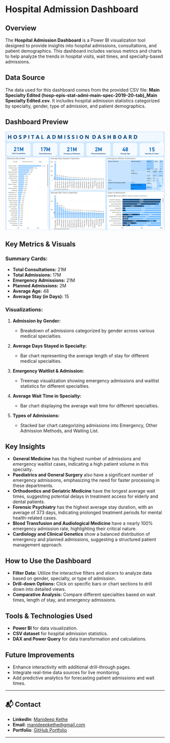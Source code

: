 # Hospital Admission Dashboard

## Overview
The **Hospital Admission Dashboard** is a Power BI visualization tool designed to provide insights into hospital admissions, consultations, and patient demographics. This dashboard includes various metrics and charts to help analyze the trends in hospital visits, wait times, and specialty-based admissions.

## Data Source
The data used for this dashboard comes from the provided CSV file: **Main Specialty Edited (hosp-epis-stat-admi-main-spec-2019-20-tab)_Main Specialty Edited.csv**. It includes hospital admission statistics categorized by specialty, gender, type of admission, and patient demographics.

## Dashboard Preview
![Hospital Admission Dashboard](Dashboard.png)

## Key Metrics & Visuals
### Summary Cards:
- **Total Consultations:** 21M
- **Total Admissions:** 17M
- **Emergency Admissions:** 21M
- **Planned Admissions:** 2M
- **Average Age:** 48
- **Average Stay (in Days):** 15

### Visualizations:
1. **Admission by Gender:**
   - Breakdown of admissions categorized by gender across various medical specialties.
   
2. **Average Days Stayed in Specialty:**
   - Bar chart representing the average length of stay for different medical specialties.

3. **Emergency Waitlist & Admission:**
   - Treemap visualization showing emergency admissions and waitlist statistics for different specialties.

4. **Average Wait Time in Specialty:**
   - Bar chart displaying the average wait time for different specialties.

5. **Types of Admissions:**
   - Stacked bar chart categorizing admissions into Emergency, Other Admission Methods, and Waiting List.

## Key Insights
- **General Medicine** has the highest number of admissions and emergency waitlist cases, indicating a high patient volume in this specialty.
- **Paediatrics and General Surgery** also have a significant number of emergency admissions, emphasizing the need for faster processing in these departments.
- **Orthodontics and Geriatric Medicine** have the longest average wait times, suggesting potential delays in treatment access for elderly and dental patients.
- **Forensic Psychiatry** has the highest average stay duration, with an average of 373 days, indicating prolonged treatment periods for mental health-related cases.
- **Blood Transfusion and Audiological Medicine** have a nearly 100% emergency admission rate, highlighting their critical nature.
- **Cardiology and Clinical Genetics** show a balanced distribution of emergency and planned admissions, suggesting a structured patient management approach.

## How to Use the Dashboard
- **Filter Data:** Utilize the interactive filters and slicers to analyze data based on gender, specialty, or type of admission.
- **Drill-down Options:** Click on specific bars or chart sections to drill down into detailed views.
- **Comparative Analysis:** Compare different specialties based on wait times, length of stay, and emergency admissions.

## Tools & Technologies Used
- **Power BI** for data visualization.
- **CSV dataset** for hospital admission statistics.
- **DAX and Power Query** for data transformation and calculations.

## Future Improvements
- Enhance interactivity with additional drill-through pages.
- Integrate real-time data sources for live monitoring.
- Add predictive analytics for forecasting patient admissions and wait times.

---

## 📬 **Contact**  
- **LinkedIn**: [Manideep Kethe](https://linkedin.com/in/manideepkethe)  
- **Email**: [manideepkethe@gmail.com](mailto:manideepkethe@gmail.com)  
- **Portfolio**: [GitHub Portfolio](https://github.com/ManideepKethe/data-analyst-portfolio)  

---
